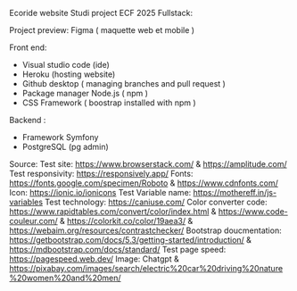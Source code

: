 Ecoride website Studi project ECF 2025
Fullstack: 

Project preview:
Figma ( maquette web et mobile ) 

Front end: 
- Visual studio code (ide)
- Heroku (hosting website)
- Github desktop ( managing branches and pull request )
- Package manager Node.js ( npm )
- CSS Framework ( boostrap installed with npm )

Backend : 
- Framework Symfony
- PostgreSQL (pg admin)

Source:
Test site: https://www.browserstack.com/ &  https://amplitude.com/
Test responsivity: https://responsively.app/
Fonts: https://fonts.google.com/specimen/Roboto & https://www.cdnfonts.com/
Icon: https://ionic.io/ionicons
Test Variable name: https://mothereff.in/js-variables
Test technology: https://caniuse.com/
Color converter code: https://www.rapidtables.com/convert/color/index.html & https://www.code-couleur.com/ & https://colorkit.co/color/19aea3/ & https://webaim.org/resources/contrastchecker/
Bootstrap doucmentation: https://getbootstrap.com/docs/5.3/getting-started/introduction/ & https://mdbootstrap.com/docs/standard/
Test page speed: https://pagespeed.web.dev/
Image: Chatgpt & https://pixabay.com/images/search/electric%20car%20driving%20nature%20women%20and%20men/
